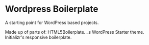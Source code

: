 Wordpress Boilerplate
=====================

A starting point for WordPress based projects. 

Made up of parts of:
HTML5Boilerplate.
_s WordPress Starter theme.
Initializr's responsive boilerplate.